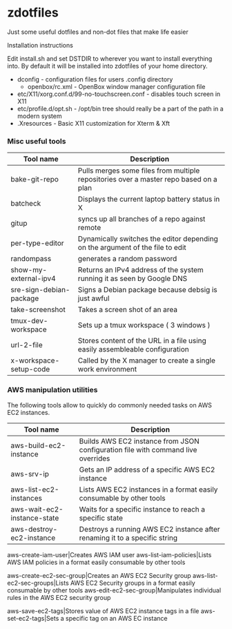 # zdotfiles
Just some useful dotfiles and non-dot files that make life easier

Installation instructions

Edit install.sh and set DSTDIR to wherever you want to install everything into.
By default it will be installed into zdotfiles of your home directory.

* dconfig       - configuration files for users .config directory
  * openbox/rc.xml - OpenBox window manager configuration file
* etc/X11/xorg.conf.d/99-no-touchscreen.conf - disables touch screen in X11
* etc/profile.d/opt.sh - /opt/bin tree should really be a part of the path
                       in a modern system
* .Xresources - Basic X11 customization for Xterm & Xft

### Misc useful tools

Tool name|Description
---------|-----------
bake-git-repo|Pulls merges some files from multiple repositories over a master repo based on a plan
batcheck|Displays the current laptop battery status in X
gitup|syncs up all branches of a repo against remote
per-type-editor|Dynamically switches the editor depending on the argument of the file to edit
randompass|generates a random password
show-my-external-ipv4|Returns an IPv4 address of the system running it as seen by Google DNS
sre-sign-debian-package|Signs a Debian package because debsig is just awful
take-screenshot|Takes a screen shot of an area
tmux-dev-workspace|Sets up a tmux workspace ( 3 windows )
url-2-file|Stores content of the URL in a file using easily assembleable configuration
x-workspace-setup-code|Called by the X manager to create a single work environment


### AWS manipulation utilities

The following tools allow to quickly do commonly needed tasks on AWS EC2 instances.

Tool name|Description
---------|-----------
aws-build-ec2-instance|Builds AWS EC2 instance from JSON configuration file with command live overrides
aws-srv-ip|Gets an IP address of a specific AWS EC2 instance
aws-list-ec2-instances|Lists AWS EC2 instances in a format easily consumable by other tools
aws-wait-ec2-instance-state|Waits for a specific instance to reach a specific state
aws-destroy-ec2-instance|Destroys a running AWS EC2 instance after renaming it to a specific string

aws-create-iam-user|Creates AWS IAM user
aws-list-iam-policies|Lists AWS IAM policies in a format easily consumable by other tools


aws-create-ec2-sec-group|Creates an AWS EC2 Security group
aws-list-ec2-sec-groups|Lists AWS EC2 Security groups in a format easily consumable by other tools
aws-edit-ec2-sec-group|Manipulates individual rules in the AWS EC2 security group

aws-save-ec2-tags|Stores value of AWS EC2 instance tags in a file
aws-set-ec2-tags|Sets a specific tag on an AWS EC instance
